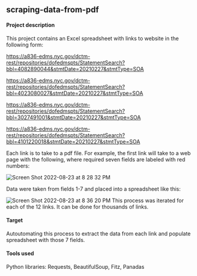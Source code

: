 ## scraping-data-from-pdf

#### Project description

This project contains an Excel spreadsheet with links to website in the following form:

https://a836-edms.nyc.gov/dctm-rest/repositories/dofedmspts/StatementSearch?bbl=4082890044&stmtDate=20210227&stmtType=SOA

https://a836-edms.nyc.gov/dctm-rest/repositories/dofedmspts/StatementSearch?bbl=4023080027&stmtDate=20210227&stmtType=SOA

https://a836-edms.nyc.gov/dctm-rest/repositories/dofedmspts/StatementSearch?bbl=3027491001&stmtDate=20210227&stmtType=SOA

https://a836-edms.nyc.gov/dctm-rest/repositories/dofedmspts/StatementSearch?bbl=4101220018&stmtDate=20210227&stmtType=SOA

Each link is to take to a pdf file. For example, the first link will take to a web page with the following, where required seven fields are labeled with red numbers:

![Screen Shot 2022-08-23 at 8 28 32 PM](https://user-images.githubusercontent.com/111883695/186184963-f4313c85-7cd5-4303-9a9a-6c860271b9a3.png)

Data were taken from fields 1-7 and placed into a spreadsheet like this:

![Screen Shot 2022-08-23 at 8 36 20 PM](https://user-images.githubusercontent.com/111883695/186186542-df32aec3-6571-4fd9-9036-a290e887ef31.png)
This process was iterated for each of the 12 links. It can be done for thousands of links.

#### Target
Autoutomating this process to extract the data from each link and populate spreadsheet with those 7 fields.

#### Tools used
Python libraries: Requests, BeautifulSoup, Fitz, Panadas
